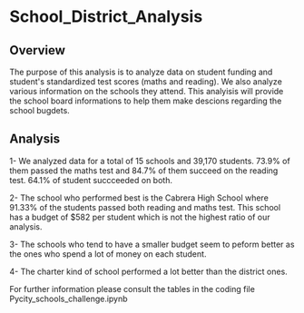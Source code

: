 # School_District_Analysis

## Overview

The purpose of this analysis is to analyze data on student funding and student's standardized test scores (maths and reading). We also analyze various information on the schools they attend. This analyisis will provide the school board informations to help them make descions regarding the school bugdets. 

## Analysis

1- We analyzed data for a total of 15 schools and 39,170 students. 73.9% of them passed the maths test and 84.7% of them succeed on the reading test. 64.1% of student succceeded on both. 

2- The school who performed best is the Cabrera High School where 91.33% of the students passed both reading and maths test. This school has a budget of $582 per student which is not the highest ratio of our analysis. 

3- The schools who tend to have a smaller budget seem to peform better as the ones who spend a lot of money on each student. 

4- The charter kind of school performed a lot better than the district ones. 

For further information please consult the tables in the coding file Pycity_schools_challenge.ipynb
